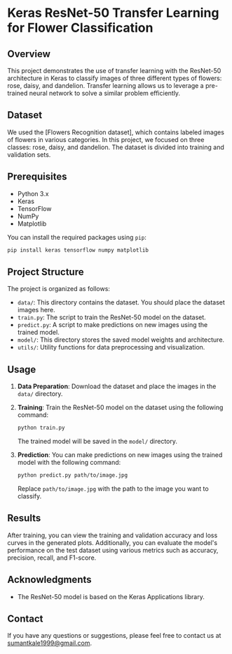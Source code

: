 # Keras ResNet-50 Transfer Learning for Flower Classification

## Overview

This project demonstrates the use of transfer learning with the ResNet-50 architecture in Keras to classify images of three different types of flowers: rose, daisy, and dandelion. Transfer learning allows us to leverage a pre-trained neural network to solve a similar problem efficiently.

## Dataset

We used the [Flowers Recognition dataset], which contains labeled images of flowers in various categories. In this project, we focused on three classes: rose, daisy, and dandelion. The dataset is divided into training and validation sets.

## Prerequisites

- Python 3.x
- Keras
- TensorFlow
- NumPy
- Matplotlib

You can install the required packages using `pip`:

```bash
pip install keras tensorflow numpy matplotlib
```

## Project Structure

The project is organized as follows:

- `data/`: This directory contains the dataset. You should place the dataset images here.
- `train.py`: The script to train the ResNet-50 model on the dataset.
- `predict.py`: A script to make predictions on new images using the trained model.
- `model/`: This directory stores the saved model weights and architecture.
- `utils/`: Utility functions for data preprocessing and visualization.

## Usage

1. **Data Preparation**: Download the dataset and place the images in the `data/` directory.

2. **Training**: Train the ResNet-50 model on the dataset using the following command:

   ```bash
   python train.py
   ```

   The trained model will be saved in the `model/` directory.

3. **Prediction**: You can make predictions on new images using the trained model with the following command:

   ```bash
   python predict.py path/to/image.jpg
   ```

   Replace `path/to/image.jpg` with the path to the image you want to classify.

## Results

After training, you can view the training and validation accuracy and loss curves in the generated plots. Additionally, you can evaluate the model's performance on the test dataset using various metrics such as accuracy, precision, recall, and F1-score.


## Acknowledgments

- The ResNet-50 model is based on the Keras Applications library.

## Contact

If you have any questions or suggestions, please feel free to contact us at [sumantkale1999@gmail.com](mailto:sumantkale1999@gmail.com).

